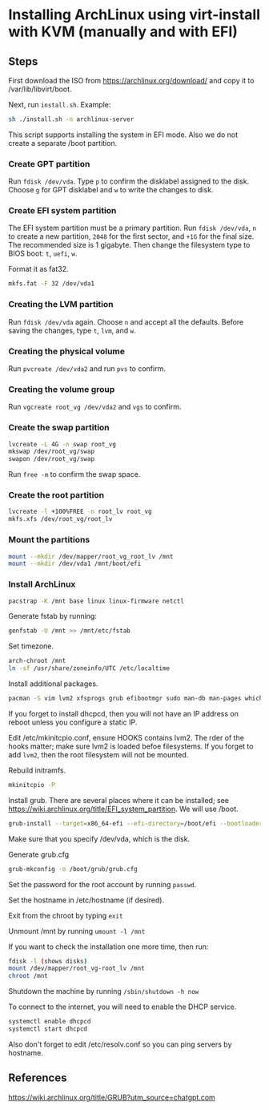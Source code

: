 # Installing ArchLinux using virt-install with KVM (manually and with EFI)

## Steps

First download the ISO from https://archlinux.org/download/ and copy it to /var/lib/libvirt/boot.

Next, run `install.sh`. Example:

```sh
sh ./install.sh -n archlinux-server
```

This script supports installing the system in EFI mode. Also we do not create a separate /boot partition. 

### Create GPT partition

Run `fdisk /dev/vda`. Type `p` to confirm the disklabel assigned to the disk. Choose `g` for GPT disklabel and `w` to write the changes to disk.

### Create EFI system partition

The EFI system partition must be a primary partition. Run `fdisk /dev/vda`, `n` to create a new partition, `2048` for the first sector, and `+1G` for the final size. The recommended size is 1 gigabyte.  Then change the filesystem type to BIOS boot: `t`, `uefi`, `w`. 

Format it as fat32.

```sh
mkfs.fat -F 32 /dev/vda1
```

### Creating the LVM partition

Run `fdisk /dev/vda` again. Choose `n` and accept all the defaults. Before saving the changes, type `t`, `lvm`, and `w`.

### Creating the physical volume

Run `pvcreate /dev/vda2` and run `pvs` to confirm. 

### Creating the volume group

Run `vgcreate root_vg /dev/vda2` and `vgs` to confirm.

### Create the swap partition

```sh
lvcreate -L 4G -n swap root_vg
mkswap /dev/root_vg/swap
swapon /dev/root_vg/swap
```

Run `free -m` to confirm the swap space.

### Create the root partition

```sh
lvcreate -l +100%FREE -n root_lv root_vg
mkfs.xfs /dev/root_vg/root_lv
```

### Mount the partitions

```sh
mount --mkdir /dev/mapper/root_vg_root_lv /mnt
mount --mkdir /dev/vda1 /mnt/boot/efi
```

### Install ArchLinux

```sh
pacstrap -K /mnt base linux linux-firmware netctl
```

Generate fstab by running:

```sh
genfstab -U /mnt >> /mnt/etc/fstab
```

Set timezone.

```sh
arch-chroot /mnt
ln -sf /usr/share/zoneinfo/UTC /etc/localtime
```

Install additional packages.

```sh
pacman -S vim lvm2 xfsprogs grub efibootmgr sudo man-db man-pages which dhcpcd
```

If you forget to install dhcpcd, then you will not have an IP address on reboot unless you configure a static IP.

Edit /etc/mkinitcpio.conf, ensure HOOKS contains lvm2. The rder of the hooks matter; make sure lvm2 is loaded befoe filesystems. If you forget to add `lvm2`, then the root filesystem will not be mounted.

Rebuild initramfs.

```sh
mkinitcpio -P
```

Install grub. There are several places where it can be installed; see https://wiki.archlinux.org/title/EFI_system_partition. We will use /boot.

```sh
grub-install --target=x86_64-efi --efi-directory=/boot/efi --bootloader-id=GRUB
```

Make sure that you specify /dev/vda, which is the disk.

Generate grub.cfg

```sh
grub-mkconfig -o /boot/grub/grub.cfg
```

Set the password for the root account by running `passwd`.

Set the hostname in /etc/hostname (if desired).

Exit from the chroot by typing `exit`

Unmount /mnt by running `umount -l /mnt`

If you want to check the installation one more time, then run:

```sh
fdisk -l (shows disks)
mount /dev/mapper/root_vg-root_lv /mnt
chroot /mnt
```

Shutdown the machine by running `/sbin/shutdown -h now`

To connect to the internet, you will need to enable the DHCP service.

```sh
systemctl enable dhcpcd
systemctl start dhcpcd
```

Also don't forget to edit /etc/resolv.conf so you can ping servers by hostname.

## References

https://wiki.archlinux.org/title/GRUB?utm_source=chatgpt.com
